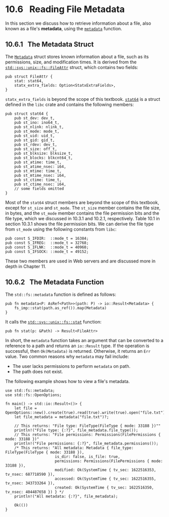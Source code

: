 # 10.6 &nbsp; Reading File Metadata
In this section we discuss how to retrieve information about a file, also known as a file's **metadata**, using the [`metadata`](https://doc.rust-lang.org/std/fs/fn.metadata.html) function.

## 10.6.1 &nbsp; The Metadata Struct
The [`Metadata`](https://doc.rust-lang.org/std/fs/struct.Metadata.html) struct stores known information about a file, such as its permissions, size, and modification times. It is derived from the [`std::sys::unix::fs::FileAttr`](https://stdrs.dev/nightly/x86_64-unknown-linux-gnu/std/sys/unix/fs/struct.FileAttr.html) struct, which contains two fields:

```rust, ignore
pub struct FileAttr {
    stat: stat64,
    statx_extra_fields: Option<StatxExtraFields>,
}
```
`statx_extra_fields` is beyond the scope of this textbook. [`stat64`](https://docs.rs/libc/0.2.71/libc/struct.stat64.html) is a struct defined in the `libc` crate and contains the following members:

```rust, ignore
pub struct stat64 {
    pub st_dev: dev_t,
    pub st_ino: ino64_t,
    pub st_nlink: nlink_t,
    pub st_mode: mode_t,
    pub st_uid: uid_t,
    pub st_gid: gid_t,
    pub st_rdev: dev_t,
    pub st_size: off_t,
    pub st_blksize: blksize_t,
    pub st_blocks: blkcnt64_t,
    pub st_atime: time_t,
    pub st_atime_nsec: i64,
    pub st_mtime: time_t,
    pub st_mtime_nsec: i64,
    pub st_ctime: time_t,
    pub st_ctime_nsec: i64,
    // some fields omitted
}
```
Most of the `stat64` struct members are beyond the scope of this textbook, except for `st_size` and `st_mode`. The `st_size` member contains the file size, in bytes, and the `st_mode` member contains the file permission bits and the file type, which we discussed in 10.3.1 and 10.2.1, respectively. Table 10.1 in section 10.3.1 shows the file permission bits. We can derive the file type from `st_mode` using the following constants from `libc`:

```rust, ignore
pub const S_IFDIR:  ::mode_t = 16384;
pub const S_IFREG:  ::mode_t = 32768;
pub const S_IFLNK:  ::mode_t = 40960;
pub const S_IFSOCK: ::mode_t = 49152;
```
These two members are used in Web servers and are discussed more in depth in Chapter 11.

## 10.6.2 &nbsp; The Metadata Function
The `std::fs::metadata` function is defined as follows: 

```rust, ignore
pub fn metadata<P: AsRef<Path>>(path: P) -> io::Result<Metadata> {
    fs_imp::stat(path.as_ref()).map(Metadata)
}
```
It calls the [`std::sys::unix::fs::stat`](https://stdrs.dev/nightly/x86_64-unknown-linux-gnu/std/sys/unix/fs/fn.stat.html) function:
```
pub fn stat(p: &Path) -> Result<FileAttr>
```
In short, the `metadata` function takes an argument that can be converted to a reference to a path and returns an `io::Result` type. If the operation is successful, then `Ok(Metadata)` is returned. Otherwise, it returns an  `Err` value. Two common reasons why `metadata` may fail include:

* The user lacks permissions to perform `metadata` on path.
* The path does not exist.

The following example shows how to view a file's metadata. 

```rust, ignore
use std::fs::metadata;
use std::fs::OpenOptions;

fn main() -> std::io::Result<()> {
    let file = OpenOptions::new().create(true).read(true).write(true).open("file.txt")?;
    let file_metadata = metadata("file.txt")?;

    // This returns: "File type: FileType(FileType { mode: 33188 })""
    println!("File type: {:?}", file_metadata.file_type());
    // This returns: "File permissions: Permissions(FilePermissions { mode: 33188 })"
    println!("File permissions: {:?}", file_metadata.permissions());
    /* This returns: "All metadata: Metadata { file_type: FileType(FileType { mode: 33188 }), 
                      is_dir: false, is_file: true, 
                      permissions: Permissions(FilePermissions { mode: 33188 }), 
                      modified: Ok(SystemTime { tv_sec: 1622516353, tv_nsec: 687718590 }), 
                      accessed: Ok(SystemTime { tv_sec: 1622516355, tv_nsec: 343733264 }), 
                      created: Ok(SystemTime { tv_sec: 1622516350, tv_nsec: 404487658 }) } */
    println!("All metadata: {:?}", file_metadata);
    
    Ok(())
}
```